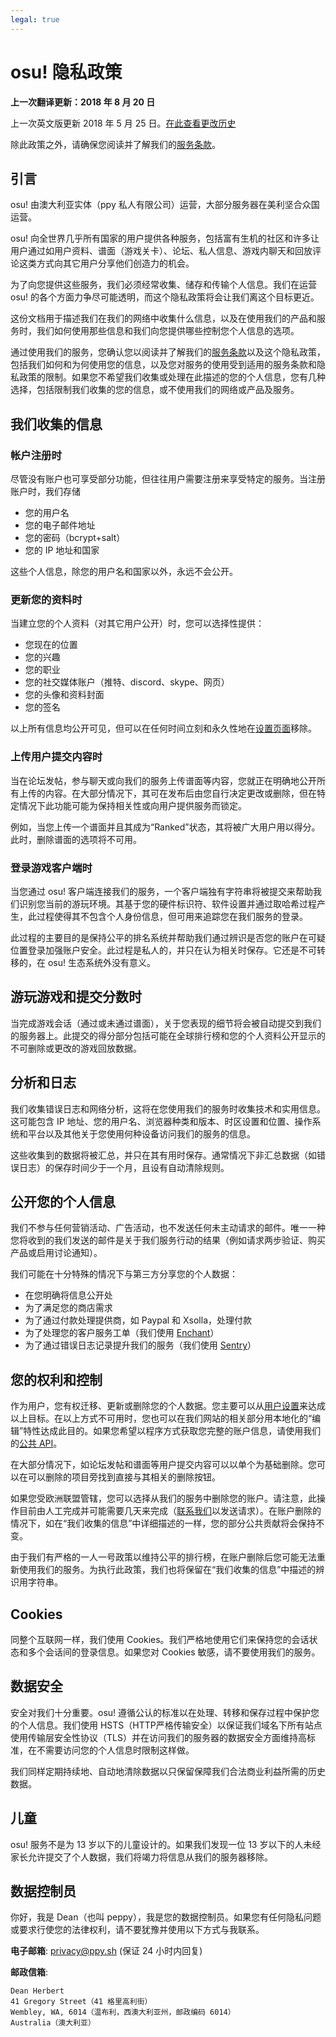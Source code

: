 ```yaml
---
legal: true
---
```

# osu! 隐私政策

**上一次翻译更新：2018 年 8 月 20 日**

上一次英文版更新 2018 年 5 月 25 日。[在此查看更改历史](https://github.com/ppy/osu-wiki/commits/master/wiki/Legal/Privacy/en.md)

除此政策之外，请确保您阅读并了解我们的[服务条款](/legal/terms)。

## 引言

osu! 由澳大利亚实体（ppy 私人有限公司）运营，大部分服务器在美利坚合众国运营。

osu! 向全世界几乎所有国家的用户提供各种服务，包括富有生机的社区和许多让用户通过如用户资料、谱面（游戏关卡）、论坛、私人信息、游戏内聊天和回放评论这类方式向其它用户分享他们创造力的机会。

为了向您提供这些服务，我们必须经常收集、储存和传输个人信息。我们在运营 osu! 的各个方面力争尽可能透明，而这个隐私政策将会让我们离这个目标更近。

这份文档用于描述我们在我们的网络中收集什么信息，以及在使用我们的产品和服务时，我们如何使用那些信息和我们向您提供哪些控制您个人信息的选项。

通过使用我们的服务，您确认您以阅读并了解我们的[服务条款](/legal/terms)以及这个隐私政策，包括我们如何和为何使用您的信息，以及您对服务的使用受到适用的服务条款和隐私政策的限制。如果您不希望我们收集或处理在此描述的您的个人信息，您有几种选择，包括限制我们收集的您的信息，或不使用我们的网络或产品及服务。

## 我们收集的信息

### 帐户注册时

尽管没有账户也可享受部分功能，但往往用户需要注册来享受特定的服务。当注册账户时，我们存储

- 您的用户名
- 您的电子邮件地址
- 您的密码（bcrypt+salt）
- 您的 IP 地址和国家

这些个人信息，除您的用户名和国家以外，永远不会公开。

### 更新您的资料时

当建立您的个人资料（对其它用户公开）时，您可以选择性提供：

- 您现在的位置
- 您的兴趣
- 您的职业
- 您的社交媒体账户（推特、discord、skype、网页）
- 您的头像和资料封面
- 您的签名

以上所有信息均公开可见，但可以在任何时间立刻和永久性地在[设置页面](https://osu.ppy.sh/home/account/edit)移除。

### 上传用户提交内容时

当在论坛发帖，参与聊天或向我们的服务上传谱面等内容，您就正在明确地公开所有上传的内容。在大部分情况下，其可在发布后由您自行决定更改或删除，但在特定情况下此功能可能为保持相关性或向用户提供服务而锁定。

例如，当您上传一个谱面并且其成为“Ranked”状态，其将被广大用户用以得分。此时，删除谱面的选项将不可用。

### 登录游戏客户端时

当您通过 osu! 客户端连接我们的服务，一个客户端独有字符串将被提交来帮助我们识别您当前的游玩环境。其基于您的硬件标识符、软件设置并通过取哈希过程产生，此过程使得其不包含个人身份信息，但可用来追踪您在我们服务的登录。

此过程的主要目的是保持公平的排名系统并帮助我们通过辨识是否您的账户在可疑位置登录加强账户安全。此过程是私人的，并只在认为相关时保存。它还是不可转移的，在 osu! 生态系统外没有意义。

## 游玩游戏和提交分数时

当完成游戏会话（通过或未通过谱面），关于您表现的细节将会被自动提交到我们的服务器上。此提交的得分部分包括可能在全球排行榜和您的个人资料公开显示的不可删除或更改的游戏回放数据。

## 分析和日志

我们收集错误日志和网络分析，这将在您使用我们的服务时收集技术和实用信息。这可能包含 IP 地址、您的用户名、浏览器种类和版本、时区设置和位置、操作系统和平台以及其他关于您使用何种设备访问我们的服务的信息。

这些收集到的数据将被汇总，并只在其有用时保存。通常情况下非汇总数据（如错误日志）的保存时间少于一个月，且设有自动清除规则。

## 公开您的个人信息

我们不参与任何营销活动、广告活动，也不发送任何未主动请求的邮件。唯一一种您将收到的我们发送的邮件是关于我们服务行动的结果（例如请求两步验证、购买产品或启用讨论通知）。

我们可能在十分特殊的情况下与第三方分享您的个人数据：

- 在您明确将信息公开处
- 为了满足您的商店需求
- 为了通过付款处理提供商，如 Paypal 和 Xsolla，处理付款
- 为了处理您的客户服务工单（我们使用 [Enchant](https://enchant.com)）
- 为了通过错误日志记录提升我们的服务（我们使用 [Sentry](https://sentry.io)）

## 您的权利和控制

作为用户，您有权迁移、更新或删除您的个人数据。您主要可以从[用户设置](https://osu.ppy.sh/home/account/edit)来达成以上目标。在以上方式不可用时，您也可以在我们网站的相关部分用本地化的“编辑”特性达成此目的。如果您希望以程序方式获取您完整的账户信息，请使用我们的[公共 API](https://github.com/ppy/osu-api/wiki)。

在大部分情况下，如论坛发帖和谱面等用户提交内容可以以单个为基础删除。您可以在可以删除的项目旁找到直接与其相关的删除按钮。

如果您受欧洲联盟管辖，您可以选择从我们的服务中删除您的账户。请注意，此操作目前由人工完成并可能需要几天来完成（[联系我们](mailto:privacy@ppy.sh)以发送请求）。在账户删除的情况下，如在“我们收集的信息”中详细描述的一样，您的部分公共贡献将会保持不变。

由于我们有严格的一人一号政策以维持公平的排行榜，在账户删除后您可能无法重新使用我们的服务。为执行此政策，我们也将保留在“我们收集的信息”中描述的辨识用字符串。

## Cookies

同整个互联网一样，我们使用 Cookies。我们严格地使用它们来保持您的会话状态和多个会话间的登录信息。如果您对 Cookies 敏感，请不要使用我们的服务。

## 数据安全

安全对我们十分重要。osu! 遵循公认的标准以在处理、转移和保存过程中保护您的个人信息。我们使用 HSTS（HTTP严格传输安全）以保证我们域名下所有站点使用传输层安全性协议（TLS）并在访问我们的服务器的数据安全方面维持高标准，在不需要访问您的个人信息时限制这样做。

我们同样定期持续地、自动地清除数据以只保留保障我们合法商业利益所需的历史数据。

## 儿童

osu! 服务不是为 13 岁以下的儿童设计的。如果我们发现一位 13 岁以下的人未经家长允许提交了个人数据，我们将竭力将信息从我们的服务器移除。

## 数据控制员

你好，我是 Dean（也叫 peppy），我是您的数据控制员。如果您有任何隐私问题或要求行使您的法律权利，请不要犹豫并使用以下方式与我联系。

**电子邮箱**: [privacy@ppy.sh](mailto:privacy@ppy.sh) (保证 24 小时内回复) 

**邮政信箱**: 

```
Dean Herbert
41 Gregory Street（41 格里高利街）
Wembley, WA, 6014（温布利，西澳大利亚州，邮政编码 6014）
Australia（澳大利亚）
```

